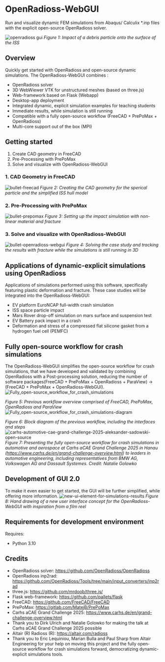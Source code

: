 # OpenRadioss-WebGUI
Run and visualize dynamic FEM simulations from Abaqus/ Calculix *.inp files with the explicit open-source OpenRadioss solver.

![openradioss gui](openradioss-2.png)
*Figure 1: Impact of a debris particle onto the surface of the ISS*

## Overview
Quickly get started with OpenRadioss and open-source dynamic simulations. The OpenRadioss-WebGUI combines :
- OpenRadioss solver
- 3D WebWiewer VTK for unstructured meshes (based on three.js)
- Web-framework based on Flask (Webapp)
- Desktop-app deployment 
- Integrated dynamic, explicit simulation examples for teaching students
- Immediate results, while simulation is still running
- Compatible with a fully open-source workflow (FreeCAD + PrePoMax + OpenRadioss)
- Multi-core support out of the box (MPI)
  
## Getting started
1. Create CAD geometry in FreeCAD
2. Pre-Processing with PrePoMax
3. Solve and visualize with OpenRadioss-WebGUI

### 1. CAD Geometry in FreeCAD
![bullet-freecad](bullet-freecad.png)
*Figure 2: Creating the CAD geometry for the sperical particle and the simplified ISS hull model*
### 2. Pre-Processing with PrePoMax
![bullet-prepomax](bullet-prepomax.png)
*Figure 3: Setting up the impact simulation with non-linear material and fracture*
### 3. Solve and visualize with OpenRadioss-WebGUI
![bullet-openradioss-webgui](bullet-openradioss-webgui.png)
*Figure 4: Solving the case study and tracking the results with fracture while the simulations is still running in 3D*

## Applications of dynamic-explicit simulations using OpenRadioss
Applications of simulations performed using this software, specifically featuring plastic deformation and fracture. These case studies will be integrated into the OpenRadioss-WebGUI:
- EV platform EuroNCAP full-width crash simulation
- ISS space particle impact
- Mars Rover drop-off simulation on mars surface and suspension test
- EV Battery pack impact in a crash
- Deformation and stress of a compressed flat silicone gasket from a hydrogen fuel cell (PEMFC)
  
## Fully open-source workflow for crash simulations
The OpenRadioss-WebGUI simplifies the open-source workflow for crash simulations, that we have developed and validated by combining OpenRadioss with a Post-processing solution, reducing the number of software packages(FreeCAD + PrePoMax + OpenRadioss + ParaView) -> (FreeCAD + PrePoMax + OpenRadioss-WebGUI).
![Fully_open-source_workflow_for_crash_simulations](Fully_open-source_workflow_for_crash_simulations.png)


*Figure 5: Previous workflow overview comprised of FreeCAD, PrePoMax, OpenRadioss and ParaView*
![Fully_open-source_workflow_for_crash_simulations-diagram](Fully_open-source_workflow_for_crash_simulations-diagram.png)


*Figure 6: Block diagram of the previous workflow, including the interfaces and steps*
![carhs-automotive-cae-grand-challenge-2025-aleksander-sadowski-open-source](carhs-automotive-cae-grand-challenge-2025-aleksander-sadowski-open-source.jpg)
*Figure 7: Presenting the fully open-source workflow for crash simulations in automotive and aerospace at Carhs aCAE Grand Challenge 2025 in Hanau (https://www.carhs.de/en/grand-challenge-overview.html) to leaders in automotive engineering, including representatives from BMW AG, Volkswagen AG and Dassault Systemes. Credit: Natalie Golowko*

## Development of GUI 2.0
To make it even easier to get started, the GUI will be further simplified, while offering more information.
![new-ui-element-for-simulations-results](new-ui-element-for-simulations-results.jpeg)
*Figure 8: Hand drawing of a new user interface concept for the OpenRadioss-WebGUI with inspiration from a film reel*

## Requirements for development environment
Requires:
- Python 3.10

## Credits
- OpenRadioss solver: https://github.com/OpenRadioss/OpenRadioss
- OpenRadioss inp2rad: https://github.com/OpenRadioss/Tools/tree/main/input_converters/inp2rad
- three.js: https://github.com/mrdoob/three.js/
- Flask web-framework: https://github.com/pallets/flask
- FreeCAD: https://github.com/FreeCAD/FreeCAD
- PrePoMax: https://gitlab.com/MatejB/PrePoMax
- Carhs aCAE Grand Challenge 2025: https://www.carhs.de/en/grand-challenge-overview.html
- Thank you to Dirk Ulrich and Natalie Golowko for making the talk at Carhs aCAE Grand Challenge 2025 possible
- Altair (R) Radioss (R): https://altair.com/radioss
- Thank you to Eric Lequiniou, Marian Bulla and Paul Sharp from Altair Engineering for your help on moving this project and the fully open-source workflow for crash simulations forward, democratizing dynamic-explicit simulations tools.


